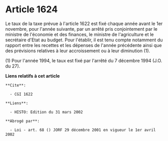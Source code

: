 # Article 1624

Le taux de la taxe prévue à l'article 1622 est fixé chaque année avant le 1er novembre, pour l'année suivante, par un arrêté
pris conjointement par le ministre de l'économie et des finances, le ministre de l'agriculture et le secrétaire d'Etat au
budget. Pour l'établir, il est tenu compte notamment du rapport entre les recettes et les dépenses de l'année précédente
ainsi que des prévisions relatives à leur accroissement ou à leur diminution (1).

(1) Pour l'année 1994, le taux est fixé par l'arrêté du 7 décembre 1994 (J.O. du 27).

**Liens relatifs à cet article**

	**Cite**:

	  - CGI 1622

	**Liens**:

	  - HISTO: Edition du 31 mars 2002

	**Abrogé par**:

	  - Loi - art. 68 () JORF 29 décembre 2001 en vigueur le 1er avril 2002
